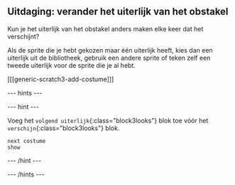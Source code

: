 ## Uitdaging: verander het uiterlijk van het obstakel

Kun je het uiterlijk van het obstakel anders maken elke keer dat het verschijnt?

Als de sprite die je hebt gekozen maar één uiterlijk heeft, kies dan een uiterlijk uit de bibliotheek, gebruik een andere sprite of teken zelf een tweede uiterlijk voor de sprite die je al hebt.

[[[generic-scratch3-add-costume]]]

--- hints ---


--- hint ---

Voeg het `volgend uiterlijk`{:class="block3looks"} blok toe vóór het `verschijn`{:class="block3looks"} blok.

```blocks3
next costume
show
```

--- /hint ---

--- /hints ---


